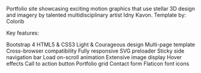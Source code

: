 Portfolio site showcasing exciting motion graphics that use stellar 3D design and imagery by talented multidisciplinary artist Idny Kavon.
Template by: Colorib

Key features: 

Bootstrap 4
HTML5 & CSS3
Light & Courageous design
Multi-page template
Cross-browser compatibility
Fully responsive
SVG preloader
Sticky side navigation bar
Load on-scroll animation
Extensive image display
Hover effects
Call to action button
Portfolio grid
Contact form
Flaticon font icons
